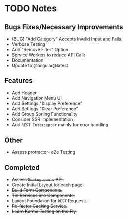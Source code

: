 # TODO Notes

## Bugs Fixes/Necessary Improvements

- (BUG) "Add Category" Accepts Invalid Input and Fails.
- Verbose Testing
- Add "Remove Filter" Option
- Service Workers to reduce API Calls
- Documentation
- Update to @angular@latest

## Features

- Add Header
- Add Navigation Menu UI
- Add Settings "Display Preference"
- Add Settings "Clear Preference"
- Add Group Sorting Functionality
- Consider SSR Implementation
- Add `REST Interceptor` mainly for error handling

## Other

- Assess protractor- e2e Testing

## Completed

- ~~Assess `Meetup.com's` API.~~
- ~~Create Initial Layout for each page.~~
- ~~Build Form Components.~~
- ~~Tie Services into Components.~~
- ~~Layout Foundation for `REST` Requests.~~
- ~~Re-factor Caching Service.~~
- ~~Learn Karma Testing on the Fly.~~
